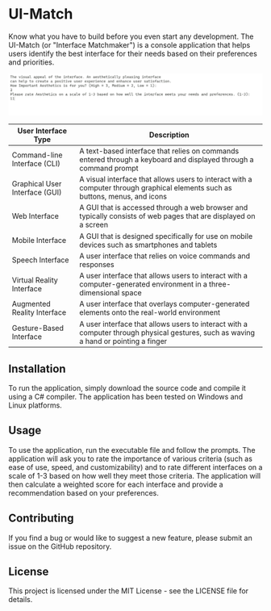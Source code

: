 # UI-Match

Know what you have to build before you even start any development. 
The UI-Match (or "Interface Matchmaker") is a console application that helps users identify the best interface for their needs based on their preferences and priorities.


![alt text](ui-selector2.gif)



| User Interface Type            | Description                                                                                                     |
|--------------------------------|-----------------------------------------------------------------------------------------------------------------|
| Command-line Interface (CLI)   | A text-based interface that relies on commands entered through a keyboard and displayed through a command prompt  |
| Graphical User Interface (GUI) | A visual interface that allows users to interact with a computer through graphical elements such as buttons, menus, and icons |
| Web Interface					 | A GUI that is accessed through a web browser and typically consists of web pages that are displayed on a screen |
| Mobile Interface				 | A GUI that is designed specifically for use on mobile devices such as smartphones and tablets |
| Speech Interface               | A user interface that relies on voice commands and responses |
| Virtual Reality Interface      | A user interface that allows users to interact with a computer-generated environment in a three-dimensional space |
| Augmented Reality Interface    | A user interface that overlays computer-generated elements onto the real-world environment |
| Gesture-Based Interface        | A user interface that allows users to interact with a computer through physical gestures, such as waving a hand or pointing a finger |


## Installation

To run the application, simply download the source code and compile it using a C# compiler. The application has been tested on Windows and Linux platforms.

## Usage

To use the application, run the executable file and follow the prompts. The application will ask you to rate the importance of various criteria (such as ease of use, speed, and customizability) and to rate different interfaces on a scale of 1-3 based on how well they meet those criteria. The application will then calculate a weighted score for each interface and provide a recommendation based on your preferences.

## Contributing

If you find a bug or would like to suggest a new feature, please submit an issue on the GitHub repository.

## License

This project is licensed under the MIT License - see the LICENSE file for details.

